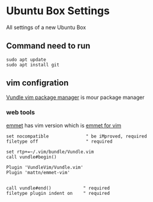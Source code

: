 # Ubuntu Box Settings

All settings of a new Ubuntu Box

## Command need to run

```
sudo apt update
sudo apt install git
```

## vim configration

[Vundle vim package manager](https://github.com/VundleVim/Vundle.vim) is mour package manager

### web tools

[emmet](https://emmet.io/) has vim version which is [emmet for vim](https://github.com/mattn/emmet-vim)

```
set nocompatible              " be iMproved, required
filetype off                  " required

set rtp+=~/.vim/bundle/Vundle.vim
call vundle#begin()

Plugin 'VundleVim/Vundle.vim'
Plugin 'mattn/emmet-vim'


call vundle#end()            " required
filetype plugin indent on    " required
```
